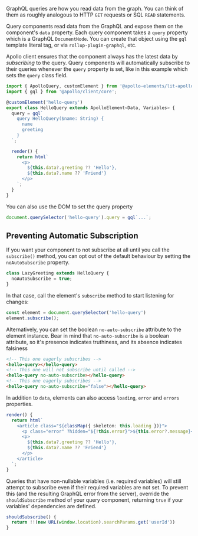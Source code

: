 GraphQL queries are how you read data from the graph. You can think of them as roughly analogous to HTTP `GET` requests or SQL `READ` statements.

Query components read data from the GraphQL and expose them on the component's `data` property. Each query component takes a `query` property which is a GraphQL `DocumentNode`. You can create that object using the `gql` template literal tag, or via `rollup-plugin-graphql`, etc.

Apollo client ensures that the component always has the latest data by _subscribing_ to the query. Query components will automatically subscribe to their queries whenever the `query` property is set, like in this example which sets the `query` class field.

```ts
import { ApolloQuery, customElement } from '@apollo-elements/lit-apollo';
import { gql } from '@apollo/client/core';

@customElement('hello-query')
export class HelloQuery extends ApolloElement<Data, Variables> {
  query = gql`
    query HelloQuery($name: String) {
      name
      greeting
    }
  `;

  render() {
    return html`
      <p>
        ${this.data?.greeting ?? 'Hello'},
        ${this.data?.name ?? 'Friend'}
      </p>
    `;
  }
}
```

You can also use the DOM to set the query property

```js
document.querySelector('hello-query').query = gql`...`;
```

## Preventing Automatic Subscription
If you want your component to not subscribe at all until you call the `subscribe()` method, you can opt out of the default behaviour by setting the `noAutoSubscribe` property.

```ts
class LazyGreeting extends HelloQuery {
  noAutoSubscribe = true;
}
```

In that case, call the element's `subscribe` method to start listening for changes:

```js
const element = document.querySelector('hello-query')
element.subscribe();
```

Alternatively, you can set the boolean `no-auto-subscribe` attribute to the element instance. Bear in mind that `no-auto-subscribe` is a boolean attribute, so it's presence indicates truthiness, and its absence indicates falsiness

```html
<!-- This one eagerly subscribes -->
<hello-query></hello-query>
<!-- This one will not subscribe until called -->
<hello-query no-auto-subscribe></hello-query>
<!-- This one eagerly subscribes -->
<hello-query no-auto-subscribe="false"></hello-query>
```

In addition to `data`, elements can also access `loading`, `error` and `errors` properties.

```ts
render() {
  return html`
    <article class="${classMap({ skeleton: this.loading })}">
      <p class="error" ?hidden="${!this.error}">${this.error?.message}</p>
      <p>
        ${this.data?.greeting ?? 'Hello'},
        ${this.data?.name ?? 'Friend'}
      </p>
    </article>
  `;
}
```

Queries that have non-nullable variables (i.e. required variables) will still attempt to subscribe even if their required variables are not set. To prevent this (and the resulting GraphQL error from the server), override the `shouldSubscribe` method of your query component, returning `true` if your variables' dependencies are defined.

```ts
shouldSubscribe() {
  return !!(new URL(window.location).searchParams.get('userId'))
}
```